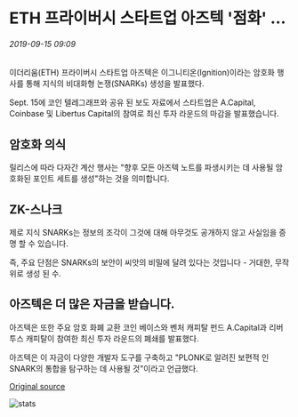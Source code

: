 # ETH 프라이버시 스타트업 아즈텍 '점화' ...

###### 2019-09-15 09:09

이더리움(ETH) 프라이버시 스타트업 아즈텍은 이그니티온(Ignition)이라는 암호화 행사를 통해 지식의 비대화형 논쟁(SNARKs) 생성을 발표했다.

Sept. 15에 코인 텔레그래프와 공유 된 보도 자료에서 스타트업은 A.Capital, Coinbase 및 Libertus Capital의 참여로 최신 투자 라운드의 마감을 발표했습니다.

## 암호화 의식

릴리스에 따라 다자간 계산 행사는 "향후 모든 아즈텍 노트를 파생시키는 데 사용될 암호화된 포인트 세트를 생성"하는 것을 의미합니다.

## ZK-스나크

제로 지식 SNARKs는 정보의 조각이 그것에 대해 아무것도 공개하지 않고 사실임을 증명 할 수 있습니다.

즉, 주요 단점은 SNARKs의 보안이 씨앗의 비밀에 달려 있다는 것입니다 - 거대한, 무작위로 생성 된 수.

## 아즈텍은 더 많은 자금을 받습니다.

아즈텍은 또한 주요 암호 화폐 교환 코인 베이스와 벤처 캐피탈 펀드 A.Capital과 리버투스 캐피탈이 참여한 최신 투자 라운드의 폐쇄를 발표했다.

아즈텍은 이 자금이 다양한 개발자 도구를 구축하고 "PLONK로 알려진 보편적 인 SNARK의 통합을 탐구하는 데 사용될 것"이라고 언급했다.

[Original source](https://cointelegraph.com/news/eth-privacy-startup-aztec-ignites-its-snarks-generation)

![stats](https://c.statcounter.com/11760860/0/a89fa40b/1/ "stats")